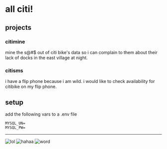 # all citi!

## projects

### citimine

mine the s@#$ out of citi bike's data so i can complain to them about their lack of docks in the east village at night.

### citisms

i have a flip phone because i am wild. i would like to check availability for citibike on my flip phone. 

## setup

add the following vars to a .env file

```
MYSQL_UN=
MYSQL_PW=
```



----


![lol](https://i.ytimg.com/vi/UOV1LNCLcNM/maxresdefault.jpg)
![haha](https://i.ytimg.com/vi/nf-jkETUpgc/maxresdefault.jpg)a
![word](https://cdn.road.cc/sites/default/files/styles/main_width/public/images/News/Citi%20Bike%20BMX.jpg)




